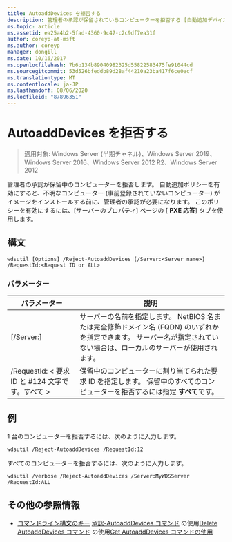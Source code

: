 ```yaml
---
title: AutoaddDevices を拒否する
description: 管理者の承認が保留されているコンピューターを拒否する [自動追加デバイスを拒否する] の参照記事。
ms.topic: article
ms.assetid: ea25a4b2-5fad-4360-9c47-c2c9df7ea31f
author: coreyp-at-msft
ms.author: coreyp
manager: dongill
ms.date: 10/16/2017
ms.openlocfilehash: 7b6b134b89040982325d55822583475fe91044cd
ms.sourcegitcommit: 53d526bfeddb89d28af44210a23ba417f6ce0ecf
ms.translationtype: MT
ms.contentlocale: ja-JP
ms.lasthandoff: 08/06/2020
ms.locfileid: "87896351"
---
```

# <a name="reject-autoadddevices"></a>AutoaddDevices を拒否する

> 適用対象: Windows Server (半期チャネル)、Windows Server 2019、Windows Server 2016、Windows Server 2012 R2、Windows Server 2012

管理者の承認が保留中のコンピューターを拒否します。 自動追加ポリシーを有効にすると、不明なコンピューター (事前登録されていないコンピューター) がイメージをインストールする前に、管理者の承認が必要になります。 このポリシーを有効にするには、[サーバーのプロパティ] ページの [ **PXE 応答**] タブを使用します。
## <a name="syntax"></a>構文
```
wdsutil [Options] /Reject-AutoaddDevices [/Server:<Server name>] /RequestId:<Request ID or ALL>
```
### <a name="parameters"></a>パラメーター
|パラメーター|説明|
|-------|--------|
|[/Server:<Server name>]|サーバーの名前を指定します。 NetBIOS 名または完全修飾ドメイン名 (FQDN) のいずれかを指定できます。 サーバー名が指定されていない場合は、ローカルのサーバーが使用されます。|
|/RequestId: < 要求 ID と #124 文字です。すべて >|保留中のコンピューターに割り当てられた要求 ID を指定します。 保留中のすべてのコンピューターを拒否するには指定 **すべて**です。|
## <a name="examples"></a>例
1 台のコンピューターを拒否するには、次のように入力します。
```
wdsutil /Reject-AutoaddDevices /RequestId:12
```
すべてのコンピューターを拒否するには、次のように入力します。
```
wdsutil /verbose /Reject-AutoaddDevices /Server:MyWDSServer /RequestId:ALL
```
## <a name="additional-references"></a>その他の参照情報
- [コマンドライン構文のキー](command-line-syntax-key.md) 
[承認-AutoaddDevices コマンド](using-the-approve-autoadddevices-command.md) 
 の使用[Delete AutoaddDevices コマンド](using-the-delete-autoadddevices-command.md) 
 の使用[Get AutoaddDevices コマンドの使用](using-the-get-autoadddevices-command.md)
